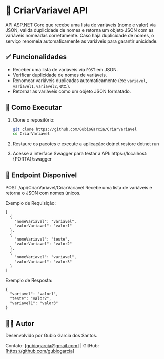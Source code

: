 # 🧩 CriarVariavel API

API ASP.NET Core que recebe uma lista de variáveis (nome e valor) via JSON, valida duplicidade de nomes e retorna um objeto JSON com as variáveis nomeadas corretamente. Caso haja duplicidade de nomes, o serviço renomeia automaticamente as variáveis para garantir unicidade.

## ✅ Funcionalidades

- Receber uma lista de variáveis via `POST` em JSON.
- Verificar duplicidade de nomes de variáveis.
- Renomear variáveis duplicadas automaticamente (ex: `variavel`, `variavel1`, `variavel2`, etc.).
- Retornar as variáveis como um objeto JSON formatado.

## 🚀 Como Executar

1. Clone o repositório:
   ```bash
   git clone https://github.com/GubioGarcia/CriarVariavel
   cd CriarVariavel
   ```

2. Restaure os pacotes e execute a aplicação:
dotnet restore
dotnet run

3. Acesse a interface Swagger para testar a API:
https://localhost:{PORTA}/swagger

## 📌 Endpoint Disponível
POST /api/CriarVariavel/CriarVariavel
Recebe uma lista de variáveis e retorna o JSON com nomes únicos.

Exemplo de Requisição:

    [
      {
        "nomeVariavel": "variavel",
        "valorVariavel": "valor1"
      },
      {
        "nomeVariavel": "teste",
        "valorVariavel": "valor2"
      },
      {
        "nomeVariavel": "variavel",
        "valorVariavel": "valor3"
      }
    ]


Exemplo de Resposta:

    {
      "variavel": "valor1",
      "teste": "valor2",
      "variavel1": "valor3"
    }

## 👨‍💻 Autor
Desenvolvido por Gubio Garcia dos Santos.

Contato: [gubiogarcia@gmail.com] | GitHub: [https://github.com/gubiogarcia]